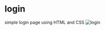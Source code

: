 # login
simple login page using HTML and CSS 
![login](https://github.com/Sidda-raju/login/assets/134841127/080b3de6-7c2d-48ea-a3c0-a3bf2aca9b15)

